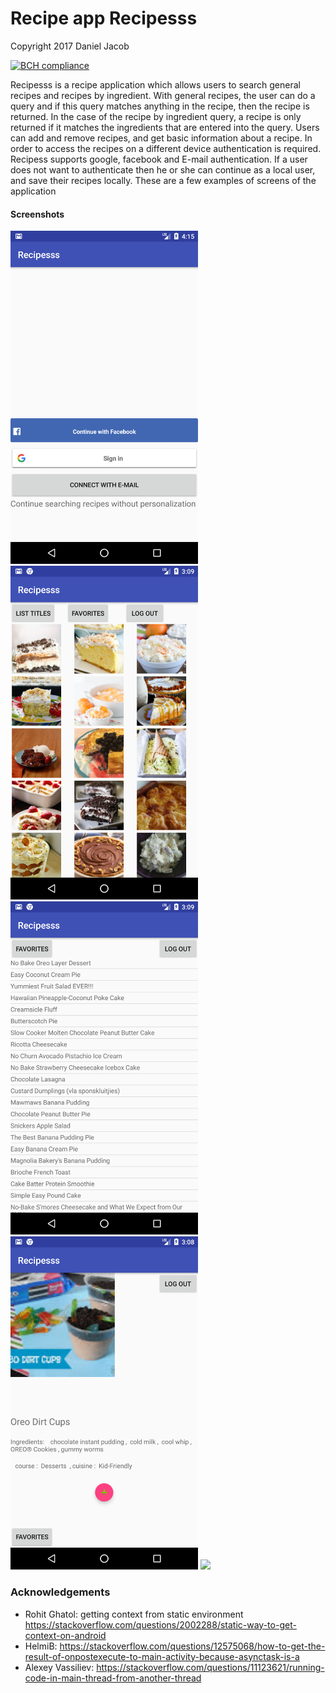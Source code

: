<h1>Recipe app Recipesss</h1>

Copyright 2017 Daniel Jacob

[![BCH compliance](https://bettercodehub.com/edge/badge/us3rna/Recipes?branch=master)](https://bettercodehub.com/)


<p align="center">
  
  Recipesss is a recipe application which allows users to search general recipes and recipes by ingredient. With general recipes, the user can do a query and if this query matches anything in the recipe, then the recipe is returned. In the case of the recipe by ingredient query, a recipe is only returned if it matches the ingredients that are entered into the query. Users can add and remove recipes, and get basic information about a recipe. In order to access the recipes on a different device authentication is required. Recipess supports google, facebook and E-mail authentication. If a user does not want to authenticate then he or she can continue as a local user, and save their recipes locally. These are a few examples of screens of the application
 <h4>Screenshots</h4>
  <img src="/doc/loginscreen.png" width="300"/>
  <img src="/doc/gridview.png" width="300"/>
  <img src="/doc/titles.png" width="300"/>
  <img src="/doc/details.png" width="300"/>
  <img src="favorites.png" width="300"/>
</p>
<h3>Acknowledgements</h3>

- Rohit Ghatol: getting context from static environment https://stackoverflow.com/questions/2002288/static-way-to-get-context-on-android
- HelmiB: https://stackoverflow.com/questions/12575068/how-to-get-the-result-of-onpostexecute-to-main-activity-because-asynctask-is-a
- Alexey Vassiliev: https://stackoverflow.com/questions/11123621/running-code-in-main-thread-from-another-thread
